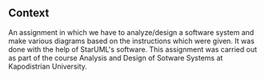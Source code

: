 ## Context
An assignment in which we have to analyze/design a software system and make various diagrams based on the instructions which were given. It was done with the help of StarUML's software. This assignment was carried out as part of the course Analysis and Design of Sotware Systems at Kapodistrian University.
